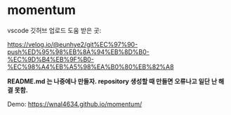 # momentum


vscode 깃허브 업로드 도움 받은 곳:

https://velog.io/@eunhye2/git%EC%97%90-push%ED%95%98%EB%8A%94%EB%8D%B0-%EC%9D%B4%EB%9F%B0-%EC%98%A4%EB%A5%98%EA%B0%80%EB%82%A8



__README.md 는 나중에나 만들자. repository 생성할 때 만들면 오류나고 일단 난 해결 못함.__



Demo: https://wnal4634.github.io/momentum/
